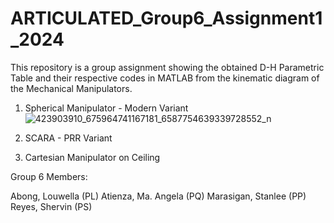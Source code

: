 # ARTICULATED_Group6_Assignment1_2024

This repository is a group assignment showing the obtained D-H Parametric Table and their respective codes in MATLAB from the kinematic diagram of the Mechanical Manipulators.

1. Spherical Manipulator - Modern Variant
   ![423903910_675964741167181_6587754639339728552_n](https://github.com/stnll/ARTICULATED_Group6_Assignment1_2024/assets/157665975/e14cee15-17e7-4643-9f3e-8efa96fadacc)

2. SCARA - PRR Variant

3. Cartesian Manipulator on Ceiling

Group 6 Members:

Abong, Louwella (PL)
Atienza, Ma. Angela (PQ)
Marasigan, Stanlee (PP)
Reyes, Shervin (PS)
